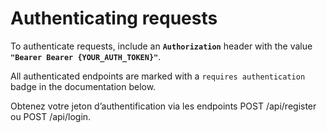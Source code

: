 # Authenticating requests

To authenticate requests, include an **`Authorization`** header with the value **`"Bearer Bearer {YOUR_AUTH_TOKEN}"`**.

All authenticated endpoints are marked with a `requires authentication` badge in the documentation below.

Obtenez votre jeton d’authentification via les endpoints POST /api/register ou POST /api/login.
